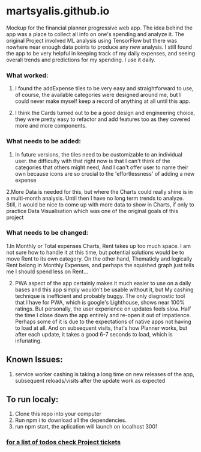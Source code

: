 # martsyalis.github.io

Mockup for the financial planner progressive web app. The idea behind the app was a place to collect all info on one's spending and analyze it. The original Project involved ML analysis using TensorFlow but there was nowhere near enough data points to produce any new analysis. I still found the app to be very helpful in keeping track of my daily expenses, and seeing overall trends and predictions for my spending. I use it daily.


### What worked: 
1. I found the addExpense tiles to be very easy and straightforward to use, of course, the available categories were designed around me, but I could never make myself keep a record of anything at all until this app.

2. I think the Cards turned out to be a good design and engineering choice, they were pretty easy to refactor and add features too as they covered more and more components.

### What needs to be added:
1. In future versions, the tiles need to be customizable to an individual user. the difficulty with that right now is that I can't think of the categories that others might need, And I can't offer user to name their own because icons are so crucial to the 'effortlessness' of adding a new expense

2.More Data is needed for this, but where the Charts could really shine is in a multi-month analysis. Until then I have no long term trends to analyze. Still, it would be nice to come up with more data to show in Charts, if only to practice Data Visualisation which was one of the original goals of this project

### What needs to be changed:
1.In Monthly or Total expenses Charts, Rent takes up too much space. I am not sure how to handle it at this time, but potential solutions would be to move Rent to its own category. On the other hand, Thematicly and logically Rent belong in Monthly Expenses, and perhaps the squished graph just tells me I should spend less on Rent...

2. PWA aspect of the app certainly makes it much easier to use on a daily bases and this app simply wouldn't be usable without it, but My cashing technique is inefficient and probably buggy. The only diagnostic tool that I have for PWA, which is google's Lighthouse, shows near 100% ratings. But personally, the user experience on updates feels slow. Half the time I close down the app entirely and re-open it out of impatience. Perhaps some of it is due to the expectations of native apps not having to load at all. And on subsequent visits, that's how Planner works, but after each update, it takes a good 6-7 seconds to load, which is infuriating. 
 
## Known Issues: 
1. service worker cashing is taking a long time on new releases of the app, subsequent reloads/visits after the update work as expected 

## To run localy:
1. Clone this repo into your computer
1. Run npm i to download all the dependencies. 
1. run npm start, the aplication will launch on localhost 3001

### [for a list of todos check Project tickets](https://github.com/Martsyalis/planner-mock-up/projects/1)
